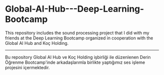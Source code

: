# Global-AI-Hub---Deep-Learning-Bootcamp

This repository includes the sound processing project that I did with my friends at the Deep Learning Bootcamp organized in cooperation with the Global AI Hub and Koç Holding.

-------------------------------------------------

Bu repository Global AI Hub ve Koç Holding işbirliği ile düzenlenen Derin Öğrenme Bootcamp'inde arkadaşlarımla birlikte yaptığımız ses işleme projesini içermektedir.
